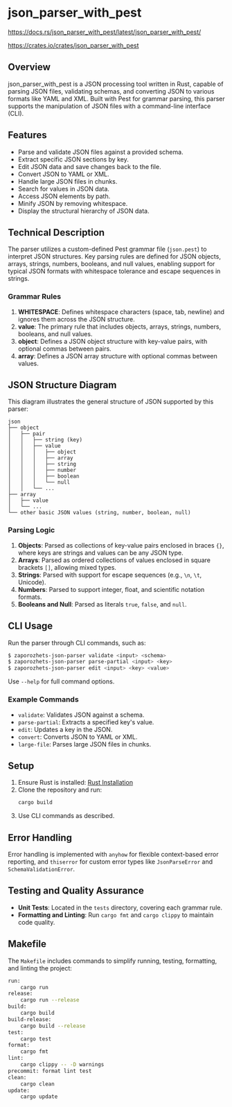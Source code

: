 
# json_parser_with_pest

https://docs.rs/json_parser_with_pest/latest/json_parser_with_pest/

https://crates.io/crates/json_parser_with_pest


## Overview
json_parser_with_pest is a JSON processing tool written in Rust, capable of parsing JSON files, validating schemas, and converting JSON to various formats like YAML and XML. Built with Pest for grammar parsing, this parser supports the manipulation of JSON files with a command-line interface (CLI).

## Features
- Parse and validate JSON files against a provided schema.
- Extract specific JSON sections by key.
- Edit JSON data and save changes back to the file.
- Convert JSON to YAML or XML.
- Handle large JSON files in chunks.
- Search for values in JSON data.
- Access JSON elements by path.
- Minify JSON by removing whitespace.
- Display the structural hierarchy of JSON data.

## Technical Description
The parser utilizes a custom-defined Pest grammar file (`json.pest`) to interpret JSON structures. Key parsing rules are defined for JSON objects, arrays, strings, numbers, booleans, and null values, enabling support for typical JSON formats with whitespace tolerance and escape sequences in strings.

### Grammar Rules
1. **WHITESPACE**: Defines whitespace characters (space, tab, newline) and ignores them across the JSON structure.
2. **value**: The primary rule that includes objects, arrays, strings, numbers, booleans, and null values.
3. **object**: Defines a JSON object structure with key-value pairs, with optional commas between pairs.
4. **array**: Defines a JSON array structure with optional commas between values.

## JSON Structure Diagram
This diagram illustrates the general structure of JSON supported by this parser:
```
json
├── object
│   ├── pair
│   │   ├── string (key)
│   │   ├── value
│   │   │   ├── object
│   │   │   ├── array
│   │   │   ├── string
│   │   │   ├── number
│   │   │   ├── boolean
│   │   │   └── null
│   │   └── ...
├── array
│   ├── value
│   └── ...
└── other basic JSON values (string, number, boolean, null)
```
### Parsing Logic
1. **Objects**: Parsed as collections of key-value pairs enclosed in braces `{}`, where keys are strings and values can be any JSON type.
2. **Arrays**: Parsed as ordered collections of values enclosed in square brackets `[]`, allowing mixed types.
3. **Strings**: Parsed with support for escape sequences (e.g., `\n`, `\t`, Unicode).
4. **Numbers**: Parsed to support integer, float, and scientific notation formats.
5. **Booleans and Null**: Parsed as literals `true`, `false`, and `null`.

## CLI Usage
Run the parser through CLI commands, such as:
```bash
$ zaporozhets-json-parser validate <input> <schema>
$ zaporozhets-json-parser parse-partial <input> <key>
$ zaporozhets-json-parser edit <input> <key> <value>
```
Use `--help` for full command options.

### Example Commands
- `validate`: Validates JSON against a schema.
- `parse-partial`: Extracts a specified key's value.
- `edit`: Updates a key in the JSON.
- `convert`: Converts JSON to YAML or XML.
- `large-file`: Parses large JSON files in chunks.

## Setup
1. Ensure Rust is installed: [Rust Installation](https://www.rust-lang.org/tools/install)
2. Clone the repository and run:
   ```bash
   cargo build
   ```
3. Use CLI commands as described.

## Error Handling
Error handling is implemented with `anyhow` for flexible context-based error reporting, and `thiserror` for custom error types like `JsonParseError` and `SchemaValidationError`.

## Testing and Quality Assurance
- **Unit Tests**: Located in the `tests` directory, covering each grammar rule.
- **Formatting and Linting**: Run `cargo fmt` and `cargo clippy` to maintain code quality.

## Makefile
The `Makefile` includes commands to simplify running, testing, formatting, and linting the project:
```bash
run:
	cargo run
release:
	cargo run --release
build:
	cargo build
build-release:
	cargo build --release
test:
	cargo test
format:
	cargo fmt
lint:
	cargo clippy -- -D warnings
precommit: format lint test
clean:
	cargo clean
update:
	cargo update
```

